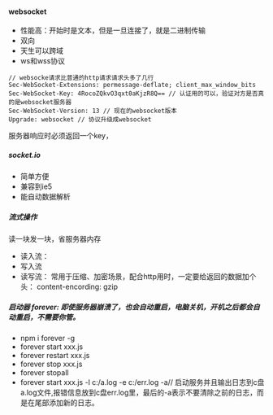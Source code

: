 #### websocket
- 性能高：开始时是文本，但是一旦连接了，就是二进制传输
- 双向 
- 天生可以跨域
- ws和wss协议
```
// websocke请求比普通的http请求请求头多了几行
Sec-WebSocket-Extensions: permessage-deflate; client_max_window_bits
Sec-WebSocket-Key: 4RocoZQkvO3qxt0aKjzR8Q== // 认证用的可以，验证对方是否真的是websocket服务器
Sec-WebSocket-Version: 13 // 现在的websocket版本
Upgrade: websocket // 协议升级成websocket
```
服务器响应时必须返回一个key，
##### socket.io
- 简单方便
- 兼容到ie5
- 能自动数据解析
##### 流式操作
读一块发一块，省服务器内存
- 读入流：
- 写入流
- 读写流： 常用于压缩、加密场景，配合http用时，一定要给返回的数据加个头： content-encording: gzip
##### 启动器 forever: 即使服务器崩溃了，也会自动重启，电脑关机，开机之后都会自动重启，不需要你管。
- npm i forever -g
- forever start xxx.js
- forever restart xxx.js
- forever stop xxx.js
- forever stopall
- forever start xxx.js -l c:/a.log -e c:/err.log -a// 启动服务并且输出日志到c盘a.log文件,报错信息放到c盘err.log里，最后的-a表示不要清除之前的日志，而是在尾部添加新的日志。